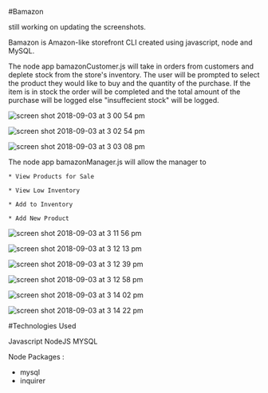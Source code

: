 #Bamazon

still working on updating the screenshots.

Bamazon is Amazon-like storefront CLI created using javascript, node and MySQL.

The node app bamazonCustomer.js will take in orders from customers and deplete stock from the store's inventory. The user will be prompted to select the product they would like to buy and the quantity of the purchase. If the item is in stock the order will be completed and the total amount of the purchase will be logged else "insuffecient stock" will be logged.

![screen shot 2018-09-03 at 3 00 54 pm](https://user-images.githubusercontent.com/37693981/44999352-8f572200-af8a-11e8-9820-91bf09796e18.png)

![screen shot 2018-09-03 at 3 02 54 pm](https://user-images.githubusercontent.com/37693981/44999358-a4cc4c00-af8a-11e8-93ac-80640e407443.png)

![screen shot 2018-09-03 at 3 03 08 pm](https://user-images.githubusercontent.com/37693981/44999360-a7c73c80-af8a-11e8-9c2d-c034e7bafef1.png)

The node app bamazonManager.js will allow the manager to

    * View Products for Sale

    * View Low Inventory

    * Add to Inventory

    * Add New Product

![screen shot 2018-09-03 at 3 11 56 pm](https://user-images.githubusercontent.com/37693981/44999546-1c4eab00-af8c-11e8-8899-635880cef10c.png)

![screen shot 2018-09-03 at 3 12 13 pm](https://user-images.githubusercontent.com/37693981/44999587-7e0f1500-af8c-11e8-8f11-f2cee0ac323e.png)

![screen shot 2018-09-03 at 3 12 39 pm](https://user-images.githubusercontent.com/37693981/44999549-207ac880-af8c-11e8-8d89-2ab6547c573e.png)

![screen shot 2018-09-03 at 3 12 58 pm](https://user-images.githubusercontent.com/37693981/44999550-253f7c80-af8c-11e8-9999-2c3ea6ef0fcb.png)

![screen shot 2018-09-03 at 3 14 02 pm](https://user-images.githubusercontent.com/37693981/44999551-27a1d680-af8c-11e8-8aa1-a200e506bc21.png)

![screen shot 2018-09-03 at 3 14 22 pm](https://user-images.githubusercontent.com/37693981/44999555-2a9cc700-af8c-11e8-8cdd-e72330e278ea.png)

#Technologies Used

Javascript
NodeJS
MYSQL

Node Packages :

- mysql
- inquirer
